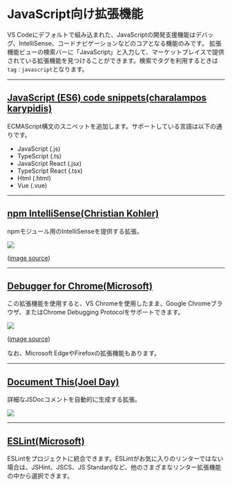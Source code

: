 # JavaScript向け拡張機能

VS Codeにデフォルトで組み込まれた、JavaScriptの開発支援機能はデバッグ、IntelliSense、コードナビゲーションなどのコアとなる機能のみです。
拡張機能ビューの検索バーに「JavaScript」と入力して、マーケットプレイスで提供されている拡張機能を見つけることができます。検索でタグを利用するときは`tag：javascript`となります。

---
## [JavaScript (ES6) code snippets(charalampos karypidis)](https://marketplace.visualstudio.com/items?itemName=xabikos.JavaScriptSnippets)

ECMAScript構文のスニペットを追加します。サポートしている言語は以下の通りです。

+ JavaScript (.js)
+ TypeScript (.ts)
+ JavaScript React (.jsx)
+ TypeScript React (.tsx)
+ Html (.html)
+ Vue (.vue)


---
## [npm IntelliSense(Christian Kohler)](https://marketplace.visualstudio.com/items?itemName=christian-kohler.npm-intellisense)

npmモジュール用のIntelliSenseを提供する拡張。

![](https://github.com/ChristianKohler/NpmIntellisense/raw/master/images/auto_complete.gif)

([image source](https://marketplace.visualstudio.com/items?itemName=christian-kohler.npm-intellisense))

---
## [Debugger for Chrome(Microsoft)](https://marketplace.visualstudio.com/items?itemName=msjsdiag.debugger-for-chrome)

この拡張機能を使用すると、VS Chromeを使用したまま、Google Chromeブラウザ、またはChrome Debugging Protocolをサポートできます。

![](https://github.com/Microsoft/vscode-chrome-debug/blob/master/images/demo.gif?raw=true)

([image source](https://marketplace.visualstudio.com/items?itemName=msjsdiag.debugger-for-chrome))

なお、Microsoft EdgeやFirefoxの拡張機能もあります。


---
## [Document This(Joel Day)](https://marketplace.visualstudio.com/items?itemName=joelday.docthis)

詳細なJSDocコメントを自動的に生成する拡張。

![](https://github.com/joelday/vscode-docthis/raw/master/images/demo.gif)


---
## [ESLint(Microsoft)](https://marketplace.visualstudio.com/items?itemName=dbaeumer.vscode-eslint)

ESLintをプロジェクトに統合できます。ESLintがお気に入りのリンターではない場合は、JSHint、JSCS、JS Standardなど、他のさまざまなリンター拡張機能の中から選択できます。
